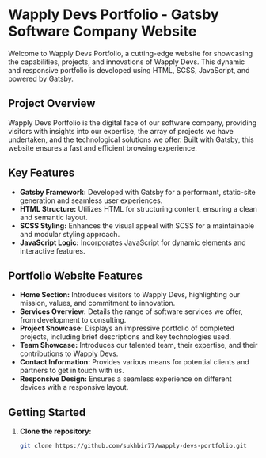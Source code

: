 # Wapply Devs Portfolio - Gatsby Software Company Website

Welcome to Wapply Devs Portfolio, a cutting-edge website for showcasing the capabilities, projects, and innovations of Wapply Devs. This dynamic and responsive portfolio is developed using HTML, SCSS, JavaScript, and powered by Gatsby.

## Project Overview

Wapply Devs Portfolio is the digital face of our software company, providing visitors with insights into our expertise, the array of projects we have undertaken, and the technological solutions we offer. Built with Gatsby, this website ensures a fast and efficient browsing experience.

## Key Features

- **Gatsby Framework:** Developed with Gatsby for a performant, static-site generation and seamless user experiences.
- **HTML Structure:** Utilizes HTML for structuring content, ensuring a clean and semantic layout.
- **SCSS Styling:** Enhances the visual appeal with SCSS for a maintainable and modular styling approach.
- **JavaScript Logic:** Incorporates JavaScript for dynamic elements and interactive features.

## Portfolio Website Features

- **Home Section:** Introduces visitors to Wapply Devs, highlighting our mission, values, and commitment to innovation.
- **Services Overview:** Details the range of software services we offer, from development to consulting.
- **Project Showcase:** Displays an impressive portfolio of completed projects, including brief descriptions and key technologies used.
- **Team Showcase:** Introduces our talented team, their expertise, and their contributions to Wapply Devs.
- **Contact Information:** Provides various means for potential clients and partners to get in touch with us.
- **Responsive Design:** Ensures a seamless experience on different devices with a responsive layout.

## Getting Started

1. **Clone the repository:**

   ```bash
   git clone https://github.com/sukhbir77/wapply-devs-portfolio.git
